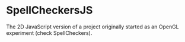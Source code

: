 SpellCheckersJS
===============

The 2D JavaScript version of a project originally started as an OpenGL experiment (check SpellCheckers).
